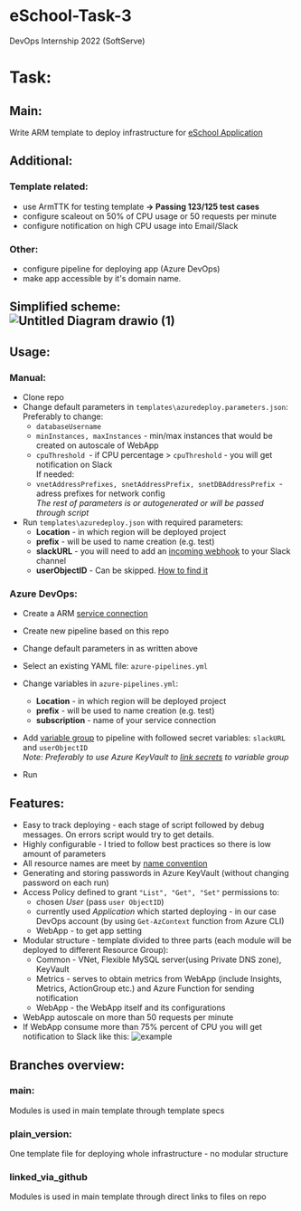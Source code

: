 # eSchool-Task-3

DevOps Internship 2022 (SoftServe) <br />

# Task: <br />

## **Main**:

Write ARM template to deploy infrastructure for [eSchool Application](https://github.com/Mit0k/eSchool) <br />

## **Additional**:

### Template related:

- use ArmTTK for testing template **-> Passing 123/125 test cases**
- configure scaleout on 50% of CPU usage or 50 requests per minute
- configure notification on high CPU usage into Email/Slack

### Other:

- configure pipeline for deploying app (Azure DevOps)
- make app accessible by it's domain name.

## Simplified scheme:<br /> ![Untitled Diagram drawio (1)](https://user-images.githubusercontent.com/28260968/168128928-ad9b30fc-f26a-4c05-9358-5643ef314371.png)

## Usage:

### Manual:

- Clone repo
- Change default parameters in `templates\azuredeploy.parameters.json`: <br />
  Preferably to change: <br />
    - `databaseUsername` 
    - `minInstances, maxInstances` - min/max instances that would be created on autoscale of WebApp 
    - `cpuThreshold `- if CPU percentage > `cpuThreshold` - you will get notification on Slack<br />
  If needed:<br /> 
    - `vnetAddressPrefixes, snetAddressPrefix, snetDBAddressPrefix `- adress prefixes for network config
  <br />_The rest of parameters is or autogenerated or will be passed through script_
- Run `templates\azuredeploy.json` with required parameters:
  - **Location** - in which region will be deployed project
  - **prefix** - will be used to name creation (e.g. test)
  - **slackURL** - you will need to add an [incoming webhook](https://slack.com/intl/en-au/help/articles/115005265063-Incoming-webhooks-for-Slack) to your Slack channel
  - **userObjectID** - Can be skipped. [How to find it](https://docs.microsoft.com/en-us/partner-center/find-ids-and-domain-names)

### Azure DevOps:

- Create a ARM [service connection](https://docs.microsoft.com/en-us/azure/devops/pipelines/library/service-endpoints?view=azure-devops&tabs=yaml)
- Create new pipeline based on this repo
- Change default parameters in as written above
- Select an existing YAML file: `azure-pipelines.yml`
- Change variables in `azure-pipelines.yml`:
  - **Location** - in which region will be deployed project
  - **prefix** - will be used to name creation (e.g. test)
  - **subscription** - name of your service connection
- Add [variable group](https://docs.microsoft.com/en-us/azure/devops/pipelines/library/variable-groups?view=azure-devops&tabs=classic) to pipeline with followed secret variables: `slackURL` and `userObjectID` <br />_Note: Preferably to use Azure KeyVault to [link secrets](https://docs.microsoft.com/en-us/azure/devops/pipelines/library/variable-groups?view=azure-devops&tabs=yaml#link-secrets-from-an-azure-key-vault) to variable group_

- Run

## Features:

- Easy to track deploying - each stage of script followed by debug messages. On errors script would try to get details.
- Highly configurable - I tried to follow best practices so there is low amount of parameters
- All resource names are meet by [name convention](https://docs.microsoft.com/en-us/azure/cloud-adoption-framework/ready/azure-best-practices/resource-abbreviations)
- Generating and storing passwords in Azure KeyVault (without changing password on each run)
- Access Policy defined to grant `"List", "Get", "Set"` permissions to:
  - chosen _User_ (pass `user ObjectID`)
  - currently used _Application_ which started deploying - in our case DevOps account (by using `Get-AzContext` function from Azure CLI)
  - WebApp - to get app setting
- Modular structure - template divided to three parts (each module will be deployed to different Resource Group):
  - Common - VNet, Flexible MySQL server(using Private DNS zone), KeyVault
  - Metrics - serves to obtain metrics from WebApp (include Insights, Metrics, ActionGroup etc.) and Azure Function for sending notification
  - WebApp - the WebApp itself and its configurations
- WebApp autoscale on more than 50 requests per minute
- If WebApp consume more than 75% percent of CPU you will get notification to Slack like this: ![example](https://user-images.githubusercontent.com/28260968/169690676-f974af92-daba-477d-bdbc-26ff1e420635.png)

## Branches overview:

### main:

Modules is used in main template through template specs

### plain_version:

One template file for deploying whole infrastructure - no modular structure

### linked_via_github

Modules is used in main template through direct links to files on repo
